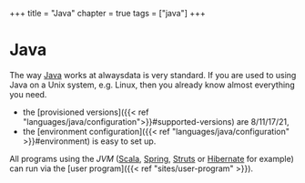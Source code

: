 +++
title = "Java"
chapter = true
tags = ["java"]
+++

# Java

The way [Java](https://www.java.com/) works at alwaysdata is very standard. If you are used to using Java on a Unix system, e.g. Linux, then you already know almost everything you need.

- the [provisioned versions]({{< ref "languages/java/configuration">}}#supported-versions) are 8/11/17/21,
- the [environment configuration]({{< ref "languages/java/configuration" >}}#environment) is easy to set up.

All programs using the *JVM* ([Scala](https://www.scala-lang.org/), [Spring](https://spring.io/), [Struts](https://struts.apache.org/) or [Hibernate](https://hibernate.org/) for example) can run via the [user program]({{< ref "sites/user-program" >}}).
